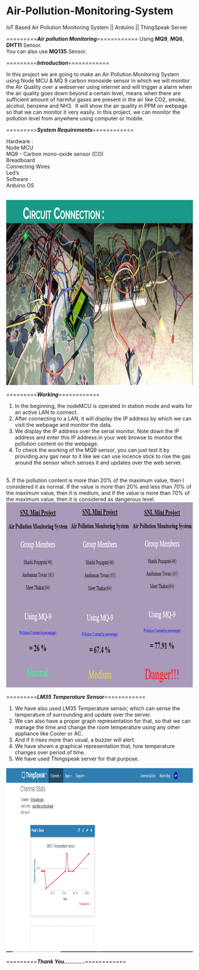 # Air-Pollution-Monitoring-System
IoT Based Air Pollution Monitoring System || Arduino || ThingSpeak Server 

=========***Air pollution Monitoring***============
Using **MQ9**, **MQ6**, **DHT11** Sensor. <br/>
You can also use **MQ135** Sensor.


=========***Introduction***============

In this project we are going to make an Air Pollution Monitoring System using Node MCU & MQ 9 carbon monoxide sensor in which we will monitor the Air Quality over a webserver using internet and will trigger a alarm when the air quality goes down beyond a certain level, means when there are sufficient amount of harmful gases are present in the air like CO2, smoke, alcohol, benzene and NH3. 
It will show the air quality in PPM on webpage so that we can monitor it very easily.
In this  project, we can monitor the pollution level from anywhere using computer or mobile. 


=========***System Requirements***============ <br/>

Hardware :  <br/>
Node MCU  <br/>
MQ9 - Carbon mono-oxide sensor (CO)<br/>
Breadboard<br/>
Connecting Wires<br/>
Led’s<br/>
Software :<br/>
Arduino OS<br/>
<br/>

<img src="images/connection.png" width="850" height="500">

=========***Working***============ <br/>

1. In the beginning, the nodeMCU is operated in station mode and waits for an active LAN to connect. <br/> 
2. After connecting to a LAN, it will display the IP address by which we can visit the webpage and monitor the data. <br/>
3. We display the IP address over the serial monitor. Note down the IP address and enter this IP address in your web browse to monitor the pollution content on the webpage. <br/>
4. To check the working of the MQ9 sensor, you can just test it by providing any gas near to it like we can use incence stick to rise the gas around the sensor which senses it and updates over the web server. 
<br/>
5. If the pollution content is more than 20% of the maximum value, then I considered it as normal. If the value is more than 20% and less than 70% of the maximum value, then it is medium, and if the value is more than 70% of the maximum value, then it is considered as dangerous level.

<img src="images/pollution.png" width="850" height="500">


=========***LM35 Temperature Sensor***============ <br/>

1. We have also used LM35 Temperature sensor, which can sense the temperature of surrounding and update over the server.<br/>
2. We can also have a proper graph representation for that, so that we can manage the time and change the room temperature using any other appliance like Cooler or AC.<br/>
3. And if it rises more than usual, a buzzer will alert.<br/>
4. We have shown a graphical representation that, how temperature changes over period of time.<br/>
5. We have used Thingspeak server for that purpose.<br/>


<img src="images/lm35.png" width="850" height="500">








=========***Thank You............***============ <br/>

